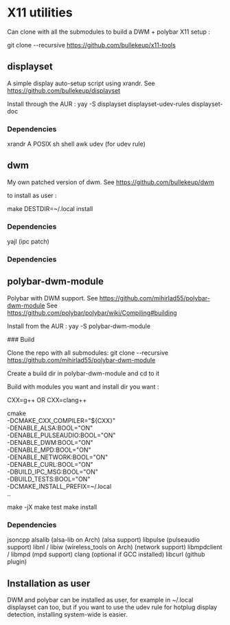 # X11 utilities

Can clone with all the submodules to build a DWM + polybar X11 setup :

git clone --recursive https://github.com/bullekeup/x11-tools

## displayset

A simple display auto-setup script using xrandr.
See https://github.com/bullekeup/displayset

Install through the AUR : yay -S displayset displayset-udev-rules displayset-doc

### Dependencies

xrandr
A POSIX sh shell
awk
udev (for udev rule)

## dwm

My own patched version of dwm.
See https://github.com/bullekeup/dwm

to install as user :

make DESTDIR=~/.local install

### Dependencies

yajl (ipc patch)

### Dependencies

## polybar-dwm-module

Polybar with DWM support.
See https://github.com/mihirlad55/polybar-dwm-module
See https://github.com/polybar/polybar/wiki/Compiling#building

Install from the AUR : yay -S polybar-dwm-module

### Build

Clone the repo with all submodules:
git clone --recursive https://github.com/mihirlad55/polybar-dwm-module

Create a build dir in polybar-dwm-module and cd to it

Build with modules you want and install dir you want :

CXX=g++ OR CXX=clang++

cmake                                           \
	-DCMAKE_CXX_COMPILER="${CXX}"           \
	-DENABLE_ALSA:BOOL="ON"                 \
	-DENABLE_PULSEAUDIO:BOOL="ON"           \
	-DENABLE_DWM:BOOL="ON"                  \
	-DENABLE_MPD:BOOL="ON"                  \
	-DENABLE_NETWORK:BOOL="ON"              \
	-DENABLE_CURL:BOOL="ON"                 \
	-DBUILD_IPC_MSG:BOOL="ON"               \
	-DBUILD_TESTS:BOOL="ON"                 \
	-DCMAKE_INSTALL_PREFIX=~/.local         \
	..

make -jX
make test
make install

### Dependencies

jsoncpp
alsalib (alsa-lib on Arch) (alsa support)
libpulse (pulseaudio support)
libnl / libiw (wireless_tools on Arch) (network support)
libmpdclient / libmpd (mpd support)
clang (optional if GCC installed)
libcurl (github plugin)

## Installation as user

DWM and polybar can be installed as user, for example in ~/.local
displayset can too, but if you want to use the udev rule for hotplug display detection, installing system-wide is easier.

